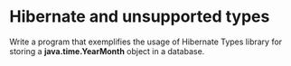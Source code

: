 # Hibernate and unsupported types
Write a program that exemplifies the usage of Hibernate Types library for storing a **java.time.YearMonth** object in a database.
